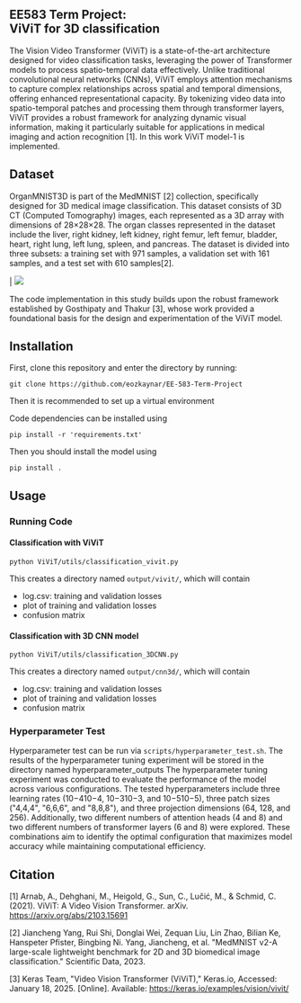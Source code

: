 EE583 Term Project:<br/>ViViT for 3D classification
------------------------------------------------------------------------------
The Vision Video Transformer (ViViT) is a state-of-the-art architecture designed for video classification tasks, leveraging the power of Transformer models to process spatio-temporal data effectively. Unlike traditional convolutional neural networks (CNNs), ViViT employs attention mechanisms to capture complex relationships across spatial and temporal dimensions, offering enhanced representational capacity. By tokenizing video data into spatio-temporal patches and processing them through transformer layers, ViViT provides a robust framework for analyzing dynamic visual information, making it particularly suitable for applications in medical imaging and action recognition [1].
In this work ViViT model-1 is implemented.

Dataset
-------
OrganMNIST3D is part of the MedMNIST [2] collection, specifically designed for 3D medical image classification. This dataset consists of 3D CT (Computed Tomography) images, each represented as a 3D array with dimensions of 28×28×28. The organ classes represented in the dataset include the liver, right kidney, left kidney, right femur, left femur, bladder, heart, right lung, left lung, spleen, and pancreas. The dataset is divided into three subsets: a training set with 971 samples, a validation set with 161 samples, and a test set with 610 samples[2].


                           
                             
| ![](docs/OrganMNIST3D.gif) 

The code implementation in this study builds upon the robust framework established by Gosthipaty and Thakur [3], whose work provided a foundational basis for the design and experimentation of the ViViT model.

Installation
------------

First, clone this repository and enter the directory by running:

    git clone https://github.com/eozkaynar/EE-583-Term-Project

Then it is recommended to set up a virtual environment
    

Code dependencies can be installed using

    pip install -r 'requirements.txt'

Then you should install the model using

    pip install .

Usage
-----

### Running Code


#### Classification with ViViT

    python ViViT/utils/classification_vivit.py

This creates a directory named `output/vivit/`, which will contain
  - log.csv: training and validation losses
  - plot of training and validation losses
  - confusion matrix

#### Classification with 3D CNN model

    python ViViT/utils/classification_3DCNN.py

This creates a directory named `output/cnn3d/`, which will contain
  - log.csv: training and validation losses
  - plot of training and validation losses
  - confusion matrix

### Hyperparameter Test

Hyperparameter test can be run via `scripts/hyperparameter_test.sh`. The results of the hyperparameter tuning experiment will be stored in the directory named hyperparameter_outputs
The hyperparameter tuning experiment was conducted to evaluate the performance of the model across various configurations. The tested hyperparameters include three learning rates (10−410−4, 10−310−3, and 10−510−5), three patch sizes ("4,4,4", "6,6,6", and "8,8,8"), and three projection dimensions (64, 128, and 256). Additionally, two different numbers of attention heads (4 and 8) and two different numbers of transformer layers (6 and 8) were explored. These combinations aim to identify the optimal configuration that maximizes model accuracy while maintaining computational efficiency.



Citation
------------
[1] Arnab, A., Dehghani, M., Heigold, G., Sun, C., Lučić, M., \& Schmid, C. (2021). ViViT: A Video Vision Transformer. arXiv. https://arxiv.org/abs/2103.15691

[2] Jiancheng Yang, Rui Shi, Donglai Wei, Zequan Liu, Lin Zhao, Bilian Ke, Hanspeter Pfister, Bingbing Ni. Yang, Jiancheng, et al. "MedMNIST v2-A large-scale lightweight benchmark for 2D and 3D biomedical image classification." Scientific Data, 2023.

[3] Keras Team, "Video Vision Transformer (ViViT)," Keras.io, Accessed: January 18, 2025. [Online]. Available: https://keras.io/examples/vision/vivit/

